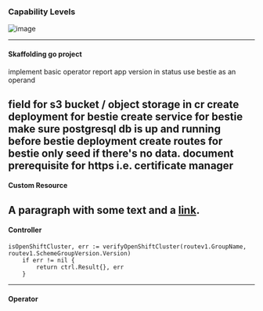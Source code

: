 ### Capability Levels

![image](https://i.imgur.com/FCKIDxJ.png)

---
#### Skaffolding go project

implement basic operator
report app version in status
use bestie as an operand

field for s3 bucket / object storage in cr
create deployment for bestie
create service for bestie
make sure postgresql db is up and running before bestie deployment
create routes for bestie
only seed if there's no data.
document prerequisite for https i.e. certificate manager
---

#### Custom Resource
A paragraph with some text and a [link](http://hakim.se).
---
#### Controller

```
isOpenShiftCluster, err := verifyOpenShiftCluster(routev1.GroupName, routev1.SchemeGroupVersion.Version)
	if err != nil {
		return ctrl.Result{}, err
	}
```

---
#### Operator
